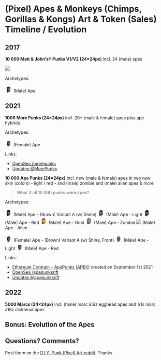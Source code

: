 # (Pixel) Apes & Monkeys (Chimps, Gorillas & Kongs) Art & Token (Sales) Timeline / Evolution



## 2017


**10 000  Matt & John's® Punks V1/V2 (24×24px)** incl. 24 (male) apes

![](https://github.com/cryptopunksnotdead/programming-cryptopunks/raw/master/i/apes.png)


Archetypes:

![](i/ye_olde_ape-male.png)   (Male) Ape




## 2021

**1000 More Punks (24×24px)**  incl. 20+ (male & female) apes  plus ape hybrids

Archetypes:

![](i/ye_olde_ape-female.png)  (Female) Ape


Links:
- [OpenSea /morepunks](https://opensea.io/collection/morepunks)
- [Updates @MorePunks](https://twitter.com/MorePunks)



**10 000 Ape Punks (24×24px)**   incl.  new (male & female) apes in two new skin (colors) - light / red - and (male) zombie and (male) alien apes & more


> What if all 10 000 punks were apes?


Archetypes:

![](i/ye_olde_ape-male.a.png)  (Male) Ape - (Brown) Variant A (w/ Shine)
![](i/ye_olde_ape_light-male.png)  (Male) Ape - Light
![](i/ye_olde_ape_red-male.png)  (Male) Ape - Red
![](i/ape_gold-male.png)  (Male) Ape - Gold
![](i/ape_zombie-male.png)  (Male) Ape - Zombie
![](i/ape_zombie-alien.png)  (Male) Ape - Alien

![](i/ye_olde_ape-female.a.png)  (Female) Ape - (Brown) Variant A (w/ Shine, Front)
![](i/ye_olde_ape_light-female.png)  (Male) Ape - Light
![](i/ye_olde_ape_red-female.png)  (Male) Ape - Red


Links:
- [Ethereum Contract - ApePunks (APEK)](https://etherscan.io/address/0x97f2eed9a7d3edbbca56120ed26795a5467f57fc) created on September 1st 2021
- [OpenSea /apepunksnft](https://opensea.io/collection/apepunksnft)
- [Updates @apepunksnft](https://twitter.com/apepunksnft)



## 2022



**5000 Marcs (24×24px)** incl.  (male)  marc a16z egghead  apes and 1/1s marc a16z dickhead apes







## Bonus:  Evolution of the Apes





## Questions? Comments?

Post them on the [D.I.Y. Punk (Pixel) Art reddit](https://old.reddit.com/r/DIYPunkArt). Thanks.


